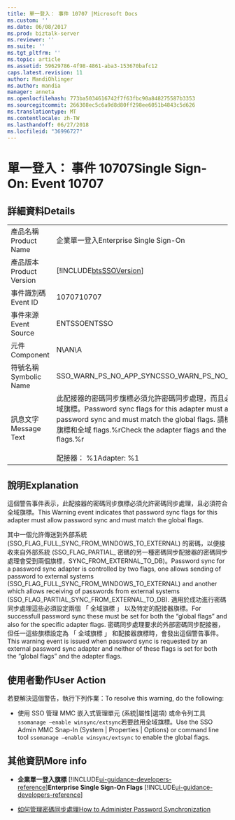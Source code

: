```yaml
---
title: 單一登入： 事件 10707 |Microsoft Docs
ms.custom: ''
ms.date: 06/08/2017
ms.prod: biztalk-server
ms.reviewer: ''
ms.suite: ''
ms.tgt_pltfrm: ''
ms.topic: article
ms.assetid: 59629786-4f98-4861-aba3-153670bafc12
caps.latest.revision: 11
author: MandiOhlinger
ms.author: mandia
manager: anneta
ms.openlocfilehash: 773ba5034616742f7f63fbc90a848275587b3353
ms.sourcegitcommit: 266308ec5c6a9d8d80ff298ee6051b4843c5d626
ms.translationtype: MT
ms.contentlocale: zh-TW
ms.lasthandoff: 06/27/2018
ms.locfileid: "36996727"
---
```

# <a name="single-sign-on-event-10707"></a><span data-ttu-id="e8330-102">單一登入： 事件 10707</span><span class="sxs-lookup"><span data-stu-id="e8330-102">Single Sign-On: Event 10707</span></span>
## <a name="details"></a><span data-ttu-id="e8330-103">詳細資料</span><span class="sxs-lookup"><span data-stu-id="e8330-103">Details</span></span>  

|                 |                                                                                                                                                                        |
|-----------------|------------------------------------------------------------------------------------------------------------------------------------------------------------------------|
|  <span data-ttu-id="e8330-104">產品名稱</span><span class="sxs-lookup"><span data-stu-id="e8330-104">Product Name</span></span>   |                                                                       <span data-ttu-id="e8330-105">企業單一登入</span><span class="sxs-lookup"><span data-stu-id="e8330-105">Enterprise Single Sign-On</span></span>                                                                        |
| <span data-ttu-id="e8330-106">產品版本</span><span class="sxs-lookup"><span data-stu-id="e8330-106">Product Version</span></span> |                                                       [!INCLUDE[btsSSOVersion](../includes/btsssoversion-md.md)]                                                       |
|    <span data-ttu-id="e8330-107">事件識別碼</span><span class="sxs-lookup"><span data-stu-id="e8330-107">Event ID</span></span>     |                                                                                 <span data-ttu-id="e8330-108">10707</span><span class="sxs-lookup"><span data-stu-id="e8330-108">10707</span></span>                                                                                  |
|  <span data-ttu-id="e8330-109">事件來源</span><span class="sxs-lookup"><span data-stu-id="e8330-109">Event Source</span></span>   |                                                                                 <span data-ttu-id="e8330-110">ENTSSO</span><span class="sxs-lookup"><span data-stu-id="e8330-110">ENTSSO</span></span>                                                                                 |
|    <span data-ttu-id="e8330-111">元件</span><span class="sxs-lookup"><span data-stu-id="e8330-111">Component</span></span>    |                                                                                  <span data-ttu-id="e8330-112">N\A</span><span class="sxs-lookup"><span data-stu-id="e8330-112">N\A</span></span>                                                                                   |
|  <span data-ttu-id="e8330-113">符號名稱</span><span class="sxs-lookup"><span data-stu-id="e8330-113">Symbolic Name</span></span>  |                                                                        <span data-ttu-id="e8330-114">SSO_WARN_PS_NO_APP_SYNC</span><span class="sxs-lookup"><span data-stu-id="e8330-114">SSO_WARN_PS_NO_APP_SYNC</span></span>                                                                         |
|  <span data-ttu-id="e8330-115">訊息文字</span><span class="sxs-lookup"><span data-stu-id="e8330-115">Message Text</span></span>   | <span data-ttu-id="e8330-116">此配接器的密碼同步旗標必須允許密碼同步處理，而且必須符合全域旗標。</span><span class="sxs-lookup"><span data-stu-id="e8330-116">Password sync flags for this adapter must allow password sync and must match the global flags.</span></span> <span data-ttu-id="e8330-117">請檢查配接器旗標和全域 flags.%r</span><span class="sxs-lookup"><span data-stu-id="e8330-117">Check the adapter flags and the global flags.%r</span></span><br /><br /> <span data-ttu-id="e8330-118">配接器： %1</span><span class="sxs-lookup"><span data-stu-id="e8330-118">Adapter: %1</span></span> |

## <a name="explanation"></a><span data-ttu-id="e8330-119">說明</span><span class="sxs-lookup"><span data-stu-id="e8330-119">Explanation</span></span>  
 <span data-ttu-id="e8330-120">這個警告事件表示，此配接器的密碼同步旗標必須允許密碼同步處理，且必須符合全域旗標。</span><span class="sxs-lookup"><span data-stu-id="e8330-120">This Warning event indicates that password sync flags for this adapter must allow password sync and must match the global flags.</span></span>  

 <span data-ttu-id="e8330-121">其中一個允許傳送到外部系統 (SSO_FLAG_FULL_SYNC_FROM_WINDOWS_TO_EXTERNAL) 的密碼，以便接收來自外部系統 (SSO_FLAG_PARTIAL_ 密碼的另一種密碼同步配接器的密碼同步處理會受到兩個旗標，SYNC_FROM_EXTERNAL_TO_DB)。</span><span class="sxs-lookup"><span data-stu-id="e8330-121">Password sync for a password sync adapter is controlled by two flags, one allows sending of password to external systems (SSO_FLAG_FULL_SYNC_FROM_WINDOWS_TO_EXTERNAL) and another which allows receiving of passwords from external systems (SSO_FLAG_PARTIAL_SYNC_FROM_EXTERNAL_TO_DB).</span></span> <span data-ttu-id="e8330-122">適用於成功進行密碼同步處理這些必須設定兩個 「 全域旗標 」 以及特定的配接器旗標。</span><span class="sxs-lookup"><span data-stu-id="e8330-122">For successfull password sync these must be set for both the “global flags” and also for the specific adapter flags.</span></span> <span data-ttu-id="e8330-123">密碼同步處理要求的外部密碼同步配接器，但任一這些旗標設定為 「 全域旗標 」 和配接器旗標時，會發出這個警告事件。</span><span class="sxs-lookup"><span data-stu-id="e8330-123">This warning event is issued when password sync is requested by an external password sync adapter and neither of these flags is set for both the “global flags” and the adapter flags.</span></span>  

## <a name="user-action"></a><span data-ttu-id="e8330-124">使用者動作</span><span class="sxs-lookup"><span data-stu-id="e8330-124">User Action</span></span>  
 <span data-ttu-id="e8330-125">若要解決這個警告，執行下列作業：</span><span class="sxs-lookup"><span data-stu-id="e8330-125">To resolve this warning, do the following:</span></span>  

-   <span data-ttu-id="e8330-126">使用 SSO 管理 MMC 嵌入式管理單元 (系統&#124;屬性&#124;選項) 或命令列工具`ssomanage –enable winsync/extsync`若要啟用全域旗標。</span><span class="sxs-lookup"><span data-stu-id="e8330-126">Use the SSO Admin MMC Snap-In (System &#124; Properties &#124; Options) or command line tool  `ssomanage –enable winsync/extsync` to enable the global flags.</span></span>  

## <a name="more-info"></a><span data-ttu-id="e8330-127">其他資訊</span><span class="sxs-lookup"><span data-stu-id="e8330-127">More info</span></span>

- <span data-ttu-id="e8330-128">**企業單一登入旗標** [!INCLUDE[ui-guidance-developers-reference](../includes/ui-guidance-developers-reference.md)]</span><span class="sxs-lookup"><span data-stu-id="e8330-128">**Enterprise Single Sign-On Flags** [!INCLUDE[ui-guidance-developers-reference](../includes/ui-guidance-developers-reference.md)]</span></span>  

- [<span data-ttu-id="e8330-129">如何管理密碼同步處理</span><span class="sxs-lookup"><span data-stu-id="e8330-129">How to Administer Password Synchronization</span></span>](../core/how-to-administer-password-synchronization.md)
